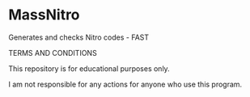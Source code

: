 # MassNitro
Generates and checks Nitro codes - FAST



TERMS AND CONDITIONS


This repository is for educational purposes only.

I am not responsible for any actions for anyone who use this program.

